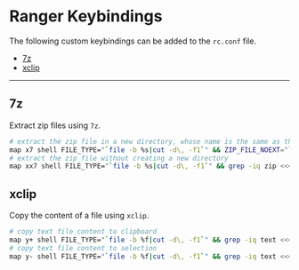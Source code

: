 # Ranger Keybindings
The following custom keybindings can be added to the `rc.conf` file.

  * [7z](#7z)
  * [xclip](#xclip)

---

## 7z
Extract zip files using `7z`.

```bash
# extract the zip file in a new directory, whose name is the same as the zip file, but without extension
map x7 shell FILE_TYPE="`file -b %s|cut -d\, -f1`" && ZIP_FILE_NOEXT="`echo %s|rev|cut -f2- -d\.|rev`" && grep -iq zip <<< $FILE_TYPE && 7z x %s -o"$ZIP_FILE_NOEXT" || echo "Can't extract '$FILE_TYPE' -> %s"
# extract the zip file without creating a new directory
map xx7 shell FILE_TYPE="`file -b %s|cut -d\, -f1`" && grep -iq zip <<< $FILE_TYPE && 7z x %s || echo "Can't extract '$FILE_TYPE' -> %s"
```

## xclip
Copy the content of a file using `xclip`.

```bash
# copy text file content to clipboard
map y+ shell FILE_TYPE="`file -b %f|cut -d\, -f1`" && grep -iq text <<< $FILE_TYPE && xclip -r -selection clipboard < %f || echo "Can't copy '$FILE_TYPE' -> %f"
# copy text file content to selection
map y- shell FILE_TYPE="`file -b %f|cut -d\, -f1`" && grep -iq text <<< $FILE_TYPE && xclip -r < %f || echo "Can't copy '$FILE_TYPE' -> %f"
```

